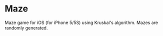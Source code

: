 # Maze
Maze game for iOS (for iPhone 5/5S) using Kruskal's algorithm. Mazes are randomly generated.
